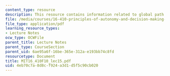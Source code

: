 ```yaml
---
content_type: resource
description: This resource contains information related to global path planning.
file: /media/courses/16-410-principles-of-autonomy-and-decision-making-fall-2010/4eb70c7a8d8cf924a3d1d5f5c90cb020_MIT16_410F10_lec15.pdf
file_type: application/pdf
learning_resource_types:
- Lecture Notes
ocw_type: OCWFile
parent_title: Lecture Notes
parent_type: CourseSection
parent_uid: 6ae95a6f-16be-365e-312a-e193bb74c8fd
resourcetype: Document
title: MIT16_410F10_lec15.pdf
uid: 4eb70c7a-8d8c-f924-a3d1-d5f5c90cb020
---
```


